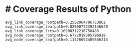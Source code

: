# # Coverage Results of Python

`avg_link_coverage_rootpath=0.2502064786753862`
`avg_link_coverage_leafpath=0.02060772392146049`
`avg_link_coverage_lcrs=0.10908312216750483`
`avg_node_coverage_rootpath=0.6722019505796918`
`avg_node_coverage_leafpath=0.11476092489846314`
